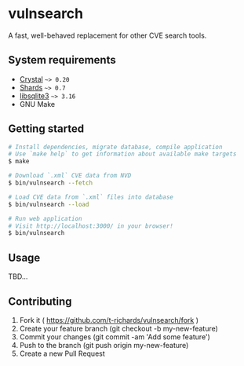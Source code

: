 # vulnsearch

A fast, well-behaved replacement for other CVE search tools.

## System requirements

 - [Crystal][crystal] `~> 0.20`
 - [Shards][shards] `~> 0.7`
 - [libsqlite3][sqlite] `~> 3.16`
 - GNU Make

## Getting started

```bash
# Install dependencies, migrate database, compile application
# Use `make help` to get information about available make targets
$ make

# Download `.xml` CVE data from NVD
$ bin/vulnsearch --fetch

# Load CVE data from `.xml` files into database
$ bin/vulnsearch --load

# Run web application
# Visit http://localhost:3000/ in your browser!
$ bin/vulnsearch
```

## Usage

TBD...

## Contributing

1. Fork it ( https://github.com/t-richards/vulnsearch/fork )
2. Create your feature branch (git checkout -b my-new-feature)
3. Commit your changes (git commit -am 'Add some feature')
4. Push to the branch (git push origin my-new-feature)
5. Create a new Pull Request

[crystal]: https://crystal-lang.org/
[shards]: https://github.com/crystal-lang/shards
[sqlite]: https://www.sqlite.org/
